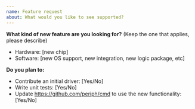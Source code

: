 ```yaml
---
name: Feature request
about: What would you like to see supported?
---
```


**What kind of new feature are you looking for?**
(Keep the one that applies, please describe)
- Hardware: [new chip]
- Software: [new OS support, new integration, new logic package, etc]

**Do you plan to:**
- Contribute an initial driver: [Yes/No]
- Write unit tests: [Yes/No]
- Update https://github.com/periph/cmd to use the new functionality: [Yes/No]
